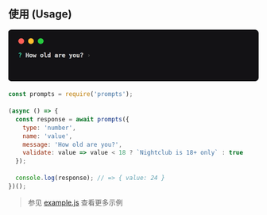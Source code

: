 ## 使用 (Usage)

![image](/images/Usage.gif)

```js
const prompts = require('prompts');

(async () => {
  const response = await prompts({
    type: 'number',
    name: 'value',
    message: 'How old are you?',
    validate: value => value < 18 ? `Nightclub is 18+ only` : true
  });

  console.log(response); // => { value: 24 }
})();
```

> 参见 [example.js](https://github.com/terkelg/prompts/blob/master/example.js) 查看更多示例


